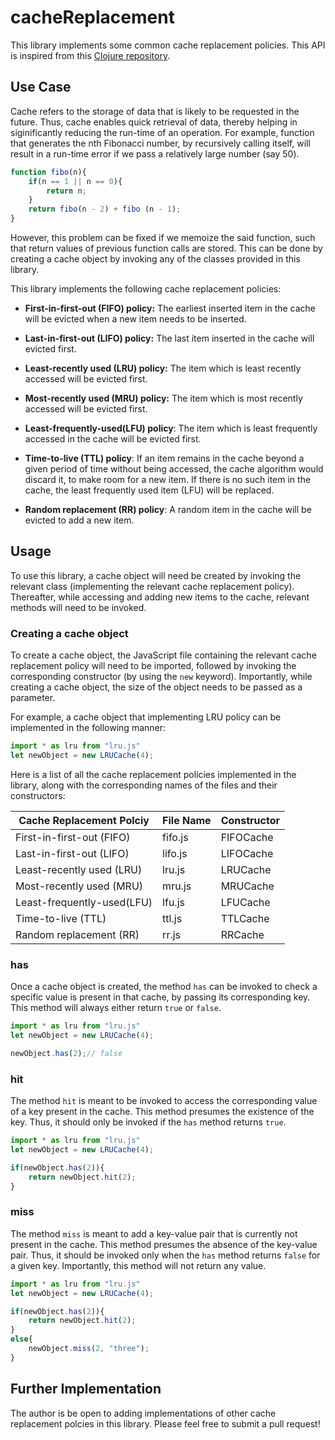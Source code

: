 # cacheReplacement

This library implements some common cache replacement policies. This API is inspired from this [Clojure repository](https://github.com/clojure/core.cache).

## Use Case

Cache refers to the storage of data that is likely to be requested in the future. Thus, cache enables quick retrieval of data, thereby helping in siginificantly reducing the run-time of an operation. For example, function that generates the nth Fibonacci number, by recursively calling itself, will result in a run-time error if we pass a relatively large number (say 50).

```js
function fibo(n){
    if(n == 1 || n == 0){
        return n;
    }
    return fibo(n - 2) + fibo (n - 1);
}
```

However, this problem can be fixed if we memoize the said function, such that return values of previous function calls are stored. This can be done by creating a cache object by invoking any of the classes provided in this library.

This library implements the following cache replacement policies:

- **First-in-first-out (FIFO) policy:** The earliest inserted item in the cache will be evicted when a new item needs to be inserted. 

- **Last-in-first-out (LIFO) policy:** The last item inserted in the cache will evicted first.

- **Least-recently used (LRU) policy:** The item which is least recently accessed will be evicted first.

- **Most-recently used (MRU) policy:** The item which is most recently accessed will be evicted first. 

- **Least-frequently-used(LFU) policy**: The item which is least frequently accessed in the cache will be evicted first.

- **Time-to-live (TTL) policy**: If an item remains in the cache beyond a given period of time without being accessed, the cache algorithm would discard it, to make room for a new item. If there is no such item in the cache, the least frequently used item (LFU) will be replaced.

- **Random replacement (RR) policy**: A random item in the cache will be evicted to add a new item.

## Usage

To use this library, a cache object will need be created by invoking the relevant class (implementing the relevant cache replacement policy). Thereafter, while accessing and adding new items to the cache, relevant methods will need to be invoked.

### Creating a cache object

To create a cache object, the JavaScript file containing the relevant cache replacement policy will need to be imported, followed by invoking the corresponding constructor (by using the `new` keyword). Importantly, while creating a cache object, the size of the object needs to be passed as a parameter. 

For example, a cache object that implementing LRU policy can be implemented in the following manner:

```js
import * as lru from "lru.js"
let newObject = new LRUCache(4);
```

Here is a list of all the cache replacement policies implemented in the library, along with the corresponding names of the files and their constructors:

| Cache Replacement Polciy      | File Name | Constructor | 
| ----------------------------- | --------- | ----------- |
| First-in-first-out (FIFO)     | fifo.js   |FIFOCache    |
| Last-in-first-out (LIFO)      | lifo.js   |LIFOCache    |
| Least-recently used (LRU)     | lru.js    |LRUCache     |
| Most-recently used (MRU)      | mru.js    |MRUCache     |
| Least-frequently-used(LFU)    | lfu.js    |LFUCache     |
| Time-to-live (TTL)            | ttl.js    |TTLCache     |
| Random replacement (RR)       | rr.js     |RRCache      |

### has 

Once a cache object is created, the method `has` can be invoked to check a specific value is present in that cache, by passing its corresponding key. This method will always either return `true` or `false`.

```js
import * as lru from "lru.js"
let newObject = new LRUCache(4);

newObject.has(2);// false
```

### hit

The method `hit` is meant to be invoked to access the corresponding value of a key present in the cache. This method presumes the existence of the key. Thus, it should only be invoked if the `has` method returns `true`.

```js
import * as lru from "lru.js"
let newObject = new LRUCache(4);

if(newObject.has(2)){
    return newObject.hit(2);
}
```

### miss

The method `miss` is meant to add a key-value pair that is currently not present in the cache. This method presumes the absence of the key-value pair. Thus, it should be invoked only when the `has` method returns `false` for a given key. Importantly, this method will not return any value.

```js
import * as lru from "lru.js"
let newObject = new LRUCache(4);

if(newObject.has(2)){
    return newObject.hit(2);
}
else{
    newObject.miss(2, "three");
}
```

## Further Implementation

The author is be open to adding implementations of other cache replacement polcies in this library. Please feel free to submit a pull request!